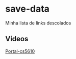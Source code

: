# save-data
Minha lista de links descolados

## Videos
[Portal-cs5610](http://portal-cs5610online.rhcloud.com/portal/index.html#/modules/0)

